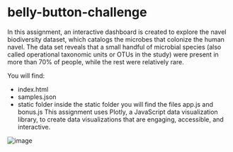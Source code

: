 # belly-button-challenge

In this assignment, an interactive dashboard is created to explore the navel biodiversity dataset, which catalogs the microbes that colonize the human navel.
The data set reveals that a small handful of microbial species (also called operational taxonomic units or OTUs in the study) were present in more than 70% of people, while the rest were relatively rare.

You will find:
-  index.html
-  samples.json
-  static folder 
inside the static folder you will find the files app.js and bonus.js
This assignment uses Plotly, a JavaScript data visualization library, to create data visualizations that are engaging, accessible, and interactive.

![image](https://github.com/LM202345/belly-button-challenge/assets/135395351/c1457b99-2c4d-46f9-82ed-75f0e257751d)

